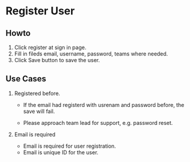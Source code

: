 # Register User

## Howto

1. Click register at sign in page.
2. Fill in fileds email, username, password, teams where needed.
3. Click Save button to save the user.

## Use Cases

1. Registered before.

   - If the email had registerd with usrenam and password before, the save will fail.

   - Please approach team lead for support, e.g. password reset.

2. Email is required
   - Email is required for user registration.
   - Email is unique ID for the user.
